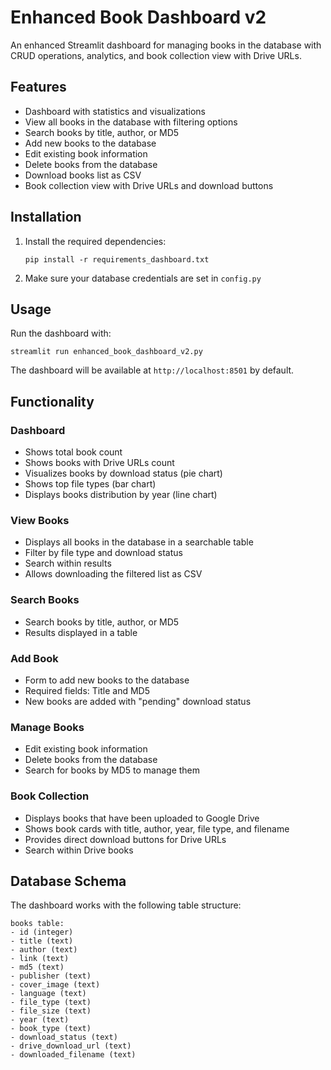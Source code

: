# Enhanced Book Dashboard v2

An enhanced Streamlit dashboard for managing books in the database with CRUD operations, analytics, and book collection view with Drive URLs.

## Features

- Dashboard with statistics and visualizations
- View all books in the database with filtering options
- Search books by title, author, or MD5
- Add new books to the database
- Edit existing book information
- Delete books from the database
- Download books list as CSV
- Book collection view with Drive URLs and download buttons

## Installation

1. Install the required dependencies:
   ```
   pip install -r requirements_dashboard.txt
   ```

2. Make sure your database credentials are set in `config.py`

## Usage

Run the dashboard with:
```
streamlit run enhanced_book_dashboard_v2.py
```

The dashboard will be available at `http://localhost:8501` by default.

## Functionality

### Dashboard
- Shows total book count
- Shows books with Drive URLs count
- Visualizes books by download status (pie chart)
- Shows top file types (bar chart)
- Displays books distribution by year (line chart)

### View Books
- Displays all books in the database in a searchable table
- Filter by file type and download status
- Search within results
- Allows downloading the filtered list as CSV

### Search Books
- Search books by title, author, or MD5
- Results displayed in a table

### Add Book
- Form to add new books to the database
- Required fields: Title and MD5
- New books are added with "pending" download status

### Manage Books
- Edit existing book information
- Delete books from the database
- Search for books by MD5 to manage them

### Book Collection
- Displays books that have been uploaded to Google Drive
- Shows book cards with title, author, year, file type, and filename
- Provides direct download buttons for Drive URLs
- Search within Drive books

## Database Schema

The dashboard works with the following table structure:

```
books table:
- id (integer)
- title (text)
- author (text)
- link (text)
- md5 (text)
- publisher (text)
- cover_image (text)
- language (text)
- file_type (text)
- file_size (text)
- year (text)
- book_type (text)
- download_status (text)
- drive_download_url (text)
- downloaded_filename (text)
```